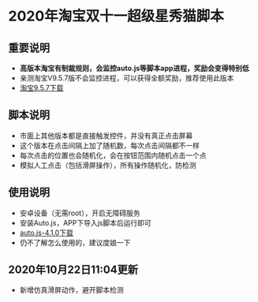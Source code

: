 # 2020年淘宝双十一超级星秀猫脚本
## 重要说明
* **高版本淘宝有制裁规则，会监控auto.js等脚本app进程，奖励会变得特别低**
* 亲测淘宝V9.5.7版不会监控进程，可以获得全额奖励，推荐使用此版本
* [淘宝9.5.7下载](https://www.wandoujia.com/apps/32267/history_v278)

## 脚本说明
* 市面上其他版本都是直接触发控件，并没有真正点击屏幕
* 这个版本在点击间隔上加了随机数，每次点击间隔都不一样
* 每次点击的位置也会随机化，会在按钮范围内随机点击一个点
* 模拟人工点击（包括滑屏操作），所有操作随机化，防检测

## 使用说明
* 安卓设备（无需root），开启无障碍服务
* 安装Auto.js，APP下导入js脚本后运行即可
* [auto.js-4.1.0下载](https://share.weiyun.com/5a9g8ys)
* 仍不了解怎么使用的，建议度娘一下

## 2020年10月22日11:04更新
* 新增仿真滑屏动作，避开脚本检测
